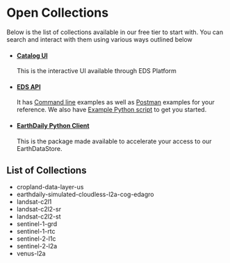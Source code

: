 # Open Collections 

Below is the list of collections available in our free tier to start with. You can search and interact with them using various ways outlined below
* #### [Catalog UI](../EDS%20Platform/EDS%20-%20Catalog%20UI.md)
     This is the interactive UI available through EDS Platform  
* #### [EDS API](../EDS%20API/API%20Usage/API%20endpoints.md) 
    It has [Command line](../EDS%20API/API%20Usage/Command%20Line.md) examples as well as [Postman](../EDS%20API/API%20Usage/Postman.md) examples for your reference. We also have [Example Python script](../EDS%20API/API%20Usage/Python.md) to get you started.
* #### [EarthDaily Python Client](https://github.com/earthdaily/earthdaily-python-client)
     This is the package made available to accelerate your access to our EarthDataStore. 

## List of Collections

* cropland-data-layer-us
* earthdaily-simulated-cloudless-l2a-cog-edagro
* landsat-c2l1
* landsat-c2l2-sr
* landsat-c2l2-st
* sentinel-1-grd
* sentinel-1-rtc
* sentinel-2-l1c
* sentinel-2-l2a
* venus-l2a